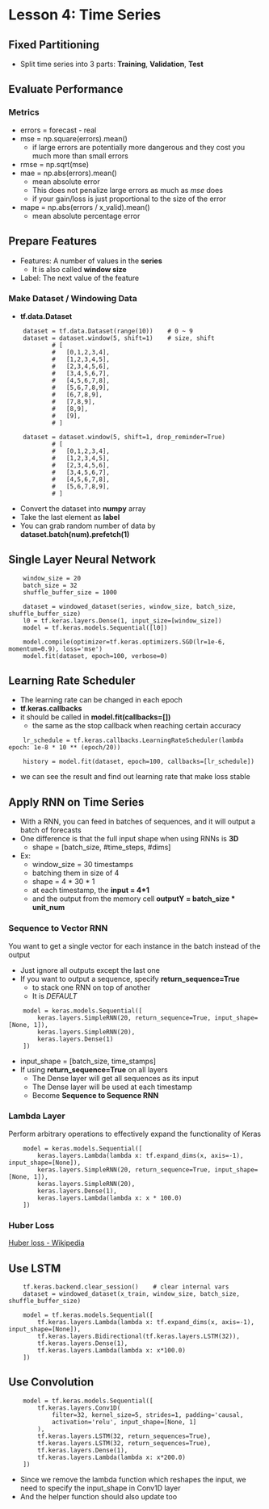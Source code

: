 # Lesson 4: Time Series

## Fixed Partitioning
* Split time series into 3 parts: **Training**, **Validation**, **Test**

## Evaluate Performance
### Metrics
* errors = forecast - real
* mse = np.square(errors).mean()
    * if large errors are potentially more dangerous and they cost you much more than small errors
* rmse = np.sqrt(mse)
* mae = np.abs(errors).mean()
    * mean absolute error
    * This does not penalize large errors as much as *mse* does
    * if your gain/loss is just proportional to the size of the error
* mape = np.abs(errors / x_valid).mean()
    * mean absolute percentage error


## Prepare Features
* Features: A number of values in the **series**
    * It is also called **window size**
* Label: The next value of the feature

### Make Dataset / Windowing Data
* **tf.data.Dataset**
```
    dataset = tf.data.Dataset(range(10))    # 0 ~ 9
    dataset = dataset.window(5, shift=1)    # size, shift
            # [
            #   [0,1,2,3,4],
            #   [1,2,3,4,5],
            #   [2,3,4,5,6],
            #   [3,4,5,6,7],
            #   [4,5,6,7,8],
            #   [5,6,7,8,9],
            #   [6,7,8,9],
            #   [7,8,9],
            #   [8,9],
            #   [9],
            # ]

    dataset = dataset.window(5, shift=1, drop_reminder=True)
            # [
            #   [0,1,2,3,4],
            #   [1,2,3,4,5],
            #   [2,3,4,5,6],
            #   [3,4,5,6,7],
            #   [4,5,6,7,8],
            #   [5,6,7,8,9],
            # ]

```
* Convert the dataset into **numpy** array
* Take the last element as **label**
* You can grab random number of data by **dataset.batch(num).prefetch(1)**


## Single Layer Neural Network
```
    window_size = 20
    batch_size = 32
    shuffle_buffer_size = 1000

    dataset = windowed_dataset(series, window_size, batch_size, shuffle_buffer_size)
    l0 = tf.keras.layers.Dense(1, input_size=[window_size])
    model = tf.keras.models.Sequential([l0])

    model.compile(optimizer=tf.keras.optimizers.SGD(lr=1e-6, momentum=0.9), loss='mse')
    model.fit(dataset, epoch=100, verbose=0)
```

## Learning Rate Scheduler
* The learning rate can be changed in each epoch
* **tf.keras.callbacks**
* it should be called in **model.fit(callbacks=[])**
    * the same as the stop callback when reaching certain accuracy
```
    lr_schedule = tf.keras.callbacks.LearningRateScheduler(lambda epoch: 1e-8 * 10 ** (epoch/20))

    history = model.fit(dataset, epoch=100, callbacks=[lr_schedule])
```
* we can see the result and find out learning rate that make loss stable


## Apply RNN on Time Series
* With a RNN, you can feed in batches of sequences, and it will output a batch of forecasts
* One difference is that the full input shape when using RNNs is **3D**
    * shape = [batch_size, #time_steps, #dims]
* Ex: 
    * window_size = 30 timestamps
    * batching them in size of 4
    * shape = 4 * 30 * 1
    * at each timestamp, the **input = 4*1**
    * and the output from the memory cell **outputY = batch_size * unit_num**

### Sequence to Vector RNN
You want to get a single vector for each instance in the batch instead of the output
* Just ignore all outputs except the last one
* If you want to output a sequence, specify **return_sequence=True**
    * to stack one RNN on top of another
    * It is *DEFAULT*
```
    model = keras.models.Sequential([
        keras.layers.SimpleRNN(20, return_sequence=True, input_shape=[None, 1]),
        keras.layers.SimpleRNN(20),
        keras.layers.Dense(1)
    ])
```
* input_shape = [batch_size, time_stamps]
* If using **return_sequence=True** on all layers
    * The Dense layer will get all sequences as its input
    * The Dense layer will be used at each timestamp
    * Become **Sequence to Sequence RNN**

### Lambda Layer
Perform arbitrary operations to effectively expand the functionality of Keras
```
    model = keras.models.Sequential([
        keras.layers.Lambda(lambda x: tf.expand_dims(x, axis=-1), input_shape=[None]),
        keras.layers.SimpleRNN(20, return_sequence=True, input_shape=[None, 1]),
        keras.layers.SimpleRNN(20),
        keras.layers.Dense(1),
        keras.layers.Lambda(lambda x: x * 100.0)
    ])
```

### Huber Loss
[Huber loss - Wikipedia](https://en.wikipedia.org/wiki/Huber_loss)


## Use LSTM
```
    tf.keras.backend.clear_session()    # clear internal vars
    dataset = windowed_dataset(x_train, window_size, batch_size, shuffle_buffer_size)

    model = tf.keras.models.Sequential([
        tf.keras.layers.Lambda(lambda x: tf.expand_dims(x, axis=-1), input_shape=[None]),
        tf.keras.layers.Bidirectional(tf.keras.layers.LSTM(32)),
        tf.keras.layers.Dense(1),
        tf.keras.layers.Lambda(lambda x: x*100.0)
    ])
```


## Use Convolution
```
    model = tf.keras.models.Sequential([
        tf.keras.layers.Conv1D(
            filter=32, kernel_size=5, strides=1, padding='causal,
            activation='relu', input_shape=[None, 1]
        ),
        tf.keras.layers.LSTM(32, return_sequences=True),
        tf.keras.layers.LSTM(32, return_sequences=True),
        tf.keras.layers.Dense(1),
        tf.keras.layers.Lambda(lambda x: x*200.0)
    ])
```
* Since we remove the lambda function which reshapes the input, we need to specify the input_shape in Conv1D layer
* And the helper function should also update too